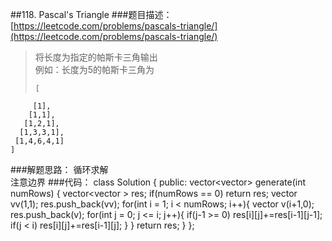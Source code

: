 ##118. Pascal's Triangle
###题目描述：[https://leetcode.com/problems/pascals-triangle/](https://leetcode.com/problems/pascals-triangle/)
> 将长度为指定的帕斯卡三角输出    
> 例如：长度为5的帕斯卡三角为
> 
>     [
	     [1],
	    [1,1],
	   [1,2,1],
	  [1,3,3,1],
	 [1,4,6,4,1]
	]

###解题思路：
循环求解    
注意边界
###代码：
	class Solution {
	public:
	    vector<vector<int>> generate(int numRows) {
	        vector<vector<int> > res;
	        if(numRows == 0)
	            return res;
	        vector<int> vv(1,1);
	        res.push_back(vv);
	        for(int i = 1; i < numRows; i++){
	            vector<int> v(i+1,0);
	            res.push_back(v);
	            for(int j = 0; j <= i; j++){
	                if(j-1 >= 0)
	                    res[i][j]+=res[i-1][j-1];
	                if(j < i)
	                    res[i][j]+=res[i-1][j];
	            }
	        }
	        return res;
	    }
	};